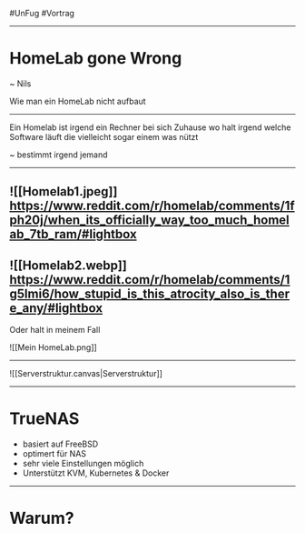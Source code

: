 #UnFug #Vortrag 

---
# HomeLab gone Wrong

~ Nils

Wie man ein HomeLab nicht aufbaut

---

Ein Homelab ist irgend ein Rechner bei sich Zuhause wo halt irgend welche Software läuft die vielleicht sogar einem was nützt

~ bestimmt irgend jemand

---

![[Homelab1.jpeg]]
https://www.reddit.com/r/homelab/comments/1fph20j/when_its_officially_way_too_much_homelab_7tb_ram/#lightbox
---
![[Homelab2.webp]]
https://www.reddit.com/r/homelab/comments/1g5lmi6/how_stupid_is_this_atrocity_also_is_there_any/#lightbox
---
Oder halt in meinem Fall

![[Mein HomeLab.png]]

---

![[Serverstruktur.canvas|Serverstruktur]]

---
# TrueNAS
- basiert auf FreeBSD
- optimert für NAS
- sehr viele Einstellungen möglich
- Unterstützt KVM, Kubernetes & Docker

---

# Warum?
